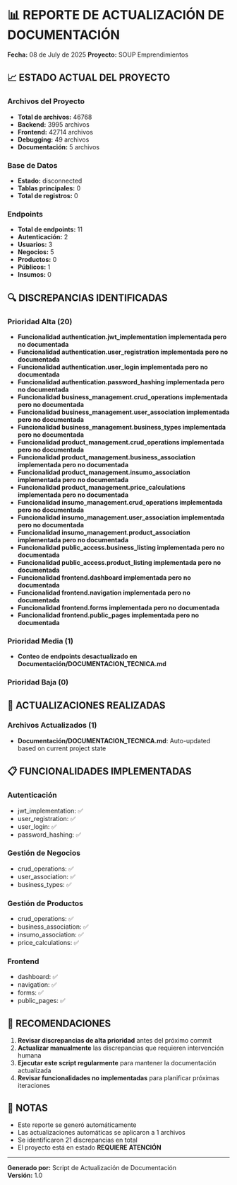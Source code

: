 
# 📊 REPORTE DE ACTUALIZACIÓN DE DOCUMENTACIÓN

**Fecha:** 08 de July de 2025
**Proyecto:** SOUP Emprendimientos

## 📈 ESTADO ACTUAL DEL PROYECTO

### Archivos del Proyecto
- **Total de archivos:** 46768
- **Backend:** 3995 archivos
- **Frontend:** 42714 archivos
- **Debugging:** 49 archivos
- **Documentación:** 5 archivos

### Base de Datos
- **Estado:** disconnected
- **Tablas principales:** 0
- **Total de registros:** 0

### Endpoints
- **Total de endpoints:** 11
- **Autenticación:** 2
- **Usuarios:** 3
- **Negocios:** 5
- **Productos:** 0
- **Públicos:** 1
- **Insumos:** 0

## 🔍 DISCREPANCIAS IDENTIFICADAS

### Prioridad Alta (20)
- **Funcionalidad authentication.jwt_implementation implementada pero no documentada**
- **Funcionalidad authentication.user_registration implementada pero no documentada**
- **Funcionalidad authentication.user_login implementada pero no documentada**
- **Funcionalidad authentication.password_hashing implementada pero no documentada**
- **Funcionalidad business_management.crud_operations implementada pero no documentada**
- **Funcionalidad business_management.user_association implementada pero no documentada**
- **Funcionalidad business_management.business_types implementada pero no documentada**
- **Funcionalidad product_management.crud_operations implementada pero no documentada**
- **Funcionalidad product_management.business_association implementada pero no documentada**
- **Funcionalidad product_management.insumo_association implementada pero no documentada**
- **Funcionalidad product_management.price_calculations implementada pero no documentada**
- **Funcionalidad insumo_management.crud_operations implementada pero no documentada**
- **Funcionalidad insumo_management.user_association implementada pero no documentada**
- **Funcionalidad insumo_management.product_association implementada pero no documentada**
- **Funcionalidad public_access.business_listing implementada pero no documentada**
- **Funcionalidad public_access.product_listing implementada pero no documentada**
- **Funcionalidad frontend.dashboard implementada pero no documentada**
- **Funcionalidad frontend.navigation implementada pero no documentada**
- **Funcionalidad frontend.forms implementada pero no documentada**
- **Funcionalidad frontend.public_pages implementada pero no documentada**

### Prioridad Media (1)
- **Conteo de endpoints desactualizado en Documentación/DOCUMENTACION_TECNICA.md**

### Prioridad Baja (0)

## 🔄 ACTUALIZACIONES REALIZADAS

### Archivos Actualizados (1)
- **Documentación/DOCUMENTACION_TECNICA.md**: Auto-updated based on current project state

## 📋 FUNCIONALIDADES IMPLEMENTADAS

### Autenticación
- jwt_implementation: ✅
- user_registration: ✅
- user_login: ✅
- password_hashing: ✅

### Gestión de Negocios
- crud_operations: ✅
- user_association: ✅
- business_types: ✅

### Gestión de Productos
- crud_operations: ✅
- business_association: ✅
- insumo_association: ✅
- price_calculations: ✅

### Frontend
- dashboard: ✅
- navigation: ✅
- forms: ✅
- public_pages: ✅

## 🎯 RECOMENDACIONES

1. **Revisar discrepancias de alta prioridad** antes del próximo commit
2. **Actualizar manualmente** las discrepancias que requieren intervención humana
3. **Ejecutar este script regularmente** para mantener la documentación actualizada
4. **Revisar funcionalidades no implementadas** para planificar próximas iteraciones

## 📝 NOTAS

- Este reporte se generó automáticamente
- Las actualizaciones automáticas se aplicaron a 1 archivos
- Se identificaron 21 discrepancias en total
- El proyecto está en estado **REQUIERE ATENCIÓN**

---
**Generado por:** Script de Actualización de Documentación  
**Versión:** 1.0
